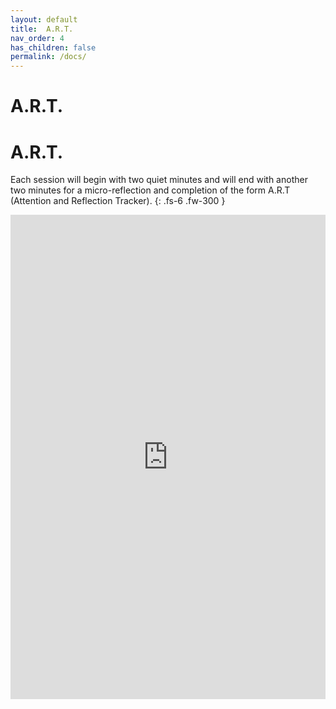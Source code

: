 ```yaml
---
layout: default
title:  A.R.T. 
nav_order: 4
has_children: false
permalink: /docs/
---
```


# A.R.T. 

# A.R.T. 

Each session will begin with two quiet minutes and will end with another two minutes for a micro-reflection and completion of the form A.R.T (Attention and Reflection Tracker). 
{: .fs-6 .fw-300 }

<iframe src="https://docs.google.com/forms/d/e/1FAIpQLScgSEE-1F53aiYiaGGUo_3W_HKYpKjzVPS-uReLELGrYZsodg/viewform?embedded=true" width=100% height="775" frameborder="0" marginheight="0" marginwidth="0"></iframe>




